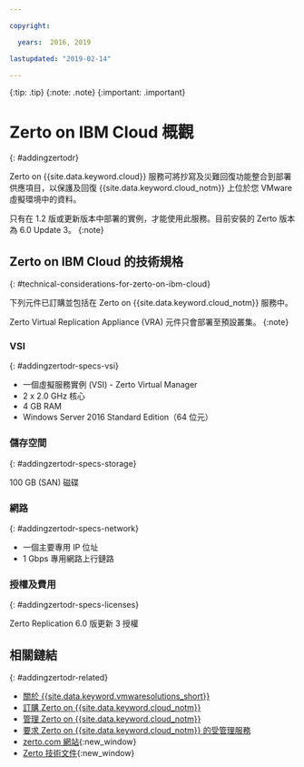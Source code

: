 ```yaml
---

copyright:

  years:  2016, 2019

lastupdated: "2019-02-14"

---
```


{:tip: .tip}
{:note: .note}
{:important: .important}

# Zerto on IBM Cloud 概觀
{: #addingzertodr}

Zerto on {{site.data.keyword.cloud}} 服務可將抄寫及災難回復功能整合到部署供應項目，以保護及回復 {{site.data.keyword.cloud_notm}} 上位於您 VMware 虛擬環境中的資料。

只有在 1.2 版或更新版本中部署的實例，才能使用此服務。目前安裝的 Zerto 版本為 6.0 Update 3。
{:note}

## Zerto on IBM Cloud 的技術規格
{: #technical-considerations-for-zerto-on-ibm-cloud}

下列元件已訂購並包括在 Zerto on {{site.data.keyword.cloud_notm}} 服務中。

Zerto Virtual Replication Appliance (VRA) 元件只會部署至預設叢集。
{:note}

### VSI
{: #addingzertodr-specs-vsi}

* 一個虛擬服務實例 (VSI) - Zerto Virtual Manager
* 2 x 2.0 GHz 核心
* 4 GB RAM
* Windows Server 2016 Standard Edition（64 位元）

### 儲存空間
{: #addingzertodr-specs-storage}

100 GB (SAN) 磁碟

### 網路
{: #addingzertodr-specs-network}

* 一個主要專用 IP 位址
* 1 Gbps 專用網路上行鏈路

### 授權及費用
{: #addingzertodr-specs-licenses}

Zerto Replication 6.0 版更新 3 授權

## 相關鏈結
{: #addingzertodr-related}

* [關於 {{site.data.keyword.vmwaresolutions_short}}](/docs/services/vmwaresolutions/vmonic?topic=vmware-solutions-prod_overview)
* [訂購 Zerto on {{site.data.keyword.cloud_notm}}](/docs/services/vmwaresolutions/services?topic=vmware-solutions-zerto_ordering)
* [管理 Zerto on {{site.data.keyword.cloud_notm}}](/docs/services/vmwaresolutions/services?topic=vmware-solutions-managingzertodr)
* [要求 Zerto on {{site.data.keyword.cloud_notm}} 的受管理服務](/docs/services/vmwaresolutions/services?topic=vmware-solutions-managing_zerto_services)
* [zerto.com 網站](https://www.zerto.com){:new_window}
* [Zerto 技術文件](https://www.zerto.com/myzerto/technical-documentation/){:new_window}
